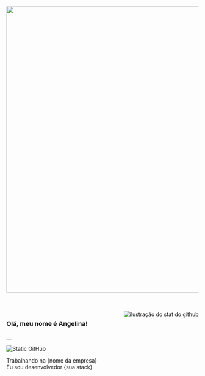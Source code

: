 <p align="center">
  <img width="750" src="https://i.pinimg.com/originals/2d/1b/91/2d1b91eb14d5697b3e80d23ef3410d58.gif">
</p>

<br>
<br>

<img align='right' src="https://github-readme-stats.vercel.app/api?username=aangelainis&show_icons=true&title_color=5a3bbf&text_color=4c475e&icon_color=0a0221&bg_color=f8efd4&cache_seconds=2300" alt="ilustração do stat do github">

### Olá, meu nome é Angelina!
__

<img src="https://img.shields.io/static/v1?label=Overview&message=SEUNOME&color=f8efd4&style=for-the-badge&logo=GitHub" alt="Static GitHub">

<p>Trabalhando na {nome da empresa}<br/> Eu sou desenvolvedor {sua stack}</p>
